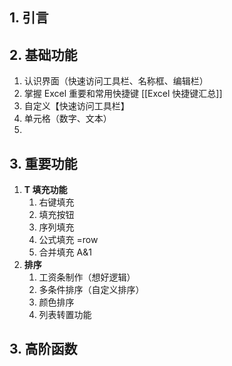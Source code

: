 ## 1. 引言 

## 2. 基础功能
1. 认识界面（快速访问工具栏、名称框、编辑栏）
2. 掌握 Excel 重要和常用快捷键 [[Excel 快捷键汇总]]
3. 自定义【快速访问工具栏】
4. 单元格（数字、文本）
5. 

## 3. 重要功能
1. **T 填充功能**
	1. 右键填充
	2. 填充按钮
	3. 序列填充
	4. 公式填充 =row
	5. 合并填充 A&1
2. **排序**
	1. 工资条制作（想好逻辑）
	2. 多条件排序（自定义排序）
	3. 颜色排序
	4. 列表转置功能

## 3. 高阶函数